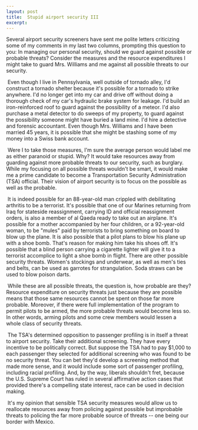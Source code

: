 ```yaml
---
layout: post
title:  Stupid airport security III
excerpt:
---
```












Several airport security screeners have sent me polite letters criticizing some of my comments in my last two columns, prompting this question to you: In managing our personal security, should we guard against possible or probable threats? Consider the measures and the resource expenditures I might take to guard Mrs. Williams and me against all possible threats to our security.

 Even though I live in Pennsylvania, well outside of tornado alley, I'd construct a tornado shelter because it's possible for a tornado to strike anywhere. I'd no longer get into my car and drive off without doing a thorough check of my car's hydraulic brake system for leakage. I'd build an iron-reinforced roof to guard against the possibility of a meteor. I'd also purchase a metal detector to do sweeps of my property, to guard against the possibility someone might have buried a land mine. I'd hire a detective and forensic accountant. Even though Mrs. Williams and I have been married 45 years, it is possible that she might be stashing some of my money into a Swiss bank account.

 Were I to take those measures, I'm sure the average person would label me as either paranoid or stupid. Why? It would take resources away from guarding against more probable threats to our security, such as burglary. While my focusing on all possible threats wouldn't be smart, it would make me a prime candidate to become a Transportation Security Administration (TSA) official. Their vision of airport security is to focus on the possible as well as the probable.

 It is indeed possible for an 88-year-old man crippled with debilitating arthritis to be a terrorist. It's possible that one of our Marines returning from Iraq for stateside reassignment, carrying ID and official reassignment orders, is also a member of al Qaeda ready to take out an airplane. It's possible for a mother accompanied by her four children, or a 92-year-old woman, to be "mules" paid by terrorists to bring something on board to blow up the plane. It is also possible that a pilot plans to blow his plane up with a shoe bomb. That's reason for making him take his shoes off. It's possible that a blind person carrying a cigarette lighter will give it to a terrorist accomplice to light a shoe bomb in flight. There are other possible security threats. Women's stockings and underwear, as well as men's ties and belts, can be used as garrotes for strangulation. Soda straws can be used to blow poison darts.

 While these are all possible threats, the question is, how probable are they? Resource expenditure on security threats just because they are possible means that those same resources cannot be spent on those far more probable. Moreover, if there were full implementation of the program to permit pilots to be armed, the more probable threats would become less so. In other words, arming pilots and some crew members would lessen a whole class of security threats.

 The TSA's determined opposition to passenger profiling is in itself a threat to airport security. Take their additional screening. They have every incentive to be politically correct. But suppose the TSA had to pay $1,000 to each passenger they selected for additional screening who was found to be no security threat. You can bet they'd develop a screening method that made more sense, and it would include some sort of passenger profiling, including racial profiling. And, by the way, liberals shouldn't fret, because the U.S. Supreme Court has ruled in several affirmative action cases that provided there's a compelling state interest, race can be used in decision making.

 It's my opinion that sensible TSA security measures would allow us to reallocate resources away from policing against possible but improbable threats to policing the far more probable source of threats -- one being our border with Mexico.


